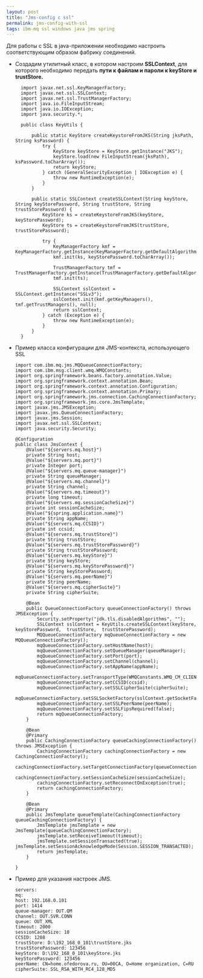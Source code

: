 ```yaml
---
layout: post
title: "Jms-config с ssl"
permalink: jms-config-with-ssl
tags: ibm-mq ssl windows java jms spring
---
```

Для работы с SSL в java-приложении необходимо настроить соответствующим образом фабрику соединений.
- Создадим утилитный класс, в котором настроим **SSLContext**, для которого необходимо передать **пути к файлам и пароли к keyStore и trustStore.**

		import javax.net.ssl.KeyManagerFactory;  
		import javax.net.ssl.SSLContext;  
		import javax.net.ssl.TrustManagerFactory;  
		import java.io.FileInputStream; 
		import java.io.IOException;  
		import java.security.*;  

		public class KeyUtils {  
		  
			public static KeyStore createKeystoreFromJKS(String jksPath, String ksPassword) {  
				try {  
					KeyStore keyStore = KeyStore.getInstance("JKS");  
					keyStore.load(new FileInputStream(jksPath), ksPassword.toCharArray());  
					return keyStore;  
				} catch (GeneralSecurityException | IOException e) {  
					throw new RuntimeException(e);  
				}  
			}  
			  
			public static SSLContext createSSLContext(String keyStore, String keyStorePassword, String trustStore, String trustStorePassword) {  
				KeyStore ks = createKeystoreFromJKS(keyStore, keyStorePassword);  
				KeyStore ts = createKeystoreFromJKS(trustStore, trustStorePassword);  
				  
				try {  
					KeyManagerFactory kmf = KeyManagerFactory.getInstance(KeyManagerFactory.getDefaultAlgorithm());  
					kmf.init(ks, keyStorePassword.toCharArray());  
					  
					TrustManagerFactory tmf = TrustManagerFactory.getInstance(TrustManagerFactory.getDefaultAlgorithm());  
					tmf.init(ts);  
					  
					SSLContext sslContext = SSLContext.getInstance("SSLv3");  
					sslContext.init(kmf.getKeyManagers(), tmf.getTrustManagers(), null);  
					return sslContext;  
				} catch (Exception e) {  
					throw new RuntimeException(e);  
				}  
			}  
		}

-   Пример класса конфигурации для JMS-контекста, использующего SSL

	    import com.ibm.mq.jms.MQQueueConnectionFactory;  
	    import com.ibm.msg.client.wmq.WMQConstants;  
	    import org.springframework.beans.factory.annotation.Value;  
	    import org.springframework.context.annotation.Bean;  
	    import org.springframework.context.annotation.Configuration; 
	    import org.springframework.context.annotation.Primary;
	    import org.springframework.jms.connection.CachingConnectionFactory;
	    import org.springframework.jms.core.JmsTemplate;  
		import javax.jms.JMSException;  
		import javax.jms.QueueConnectionFactory;  
		import javax.jms.Session;  
		import javax.net.ssl.SSLContext;
		import java.security.Security; 
        
        @Configuration
        public class JmsContext { 
			@Value("${servers.mq.host}")  
			private String host;  
			@Value("${servers.mq.port}")  
			private Integer port;  
			@Value("${servers.mq.queue-manager}")  
			private String queueManager;  
			@Value("${servers.mq.channel}")  
			private String channel;  
			@Value("${servers.mq.timeout}")  
			private long timeout;  
			@Value("${servers.mq.sessionCacheSize}")  
			private int sessionCacheSize;  
			@Value("${spring.application.name}")  
			private String appName;  
			@Value("${servers.mq.CCSID}")  
			private int ccsid;  
			@Value("${servers.mq.trustStore}")  
			private String trustStore;  
			@Value("${servers.mq.trustStorePassword}")  
			private String trustStorePassword;  
			@Value("${servers.mq.keyStore}")  
			private String keyStore;  
			@Value("${servers.mq.keyStorePassword}")  
			private String keyStorePassword;  
			@Value("${servers.mq.peerName}")  
			private String peerName;  
			@Value("${servers.mq.cipherSuite}")  
			private String cipherSuite;    
  
			@Bean  
			public QueueConnectionFactory queueConnectionFactory() throws JMSException {  
				Security.setProperty("jdk.tls.disabledAlgorithms", "");  
				SSLContext sslContext = KeyUtils.createSSLContext(keyStore, keyStorePassword,  trustStore,  trustStorePassword);  
				MQQueueConnectionFactory mqQueueConnectionFactory = new MQQueueConnectionFactory();
				mqQueueConnectionFactory.setHostName(host);
				mqQueueConnectionFactory.setQueueManager(queueManager);
				mqQueueConnectionFactory.setPort(port);
				mqQueueConnectionFactory.setChannel(channel);
				mqQueueConnectionFactory.setAppName(appName);
				mqQueueConnectionFactory.setTransportType(WMQConstants.WMQ_CM_CLIENT);
				mqQueueConnectionFactory.setCCSID(ccsid); 
				mqQueueConnectionFactory.setSSLCipherSuite(cipherSuite);
				mqQueueConnectionFactory.setSSLSocketFactory(sslContext.getSocketFactory());
				mqQueueConnectionFactory.setSSLPeerName(peerName);
				mqQueueConnectionFactory.setSSLFipsRequired(false);
				return mqQueueConnectionFactory;
		    }
		     
			@Bean  
			@Primary  
			public CachingConnectionFactory queueCachingConnectionFactory() throws JMSException {  
				CachingConnectionFactory cachingConnectionFactory = new CachingConnectionFactory();
				cachingConnectionFactory.setTargetConnectionFactory(queueConnectionFactory());
				cachingConnectionFactory.setSessionCacheSize(sessionCacheSize);
				cachingConnectionFactory.setReconnectOnException(true);  
			    return cachingConnectionFactory;  
			}  
			  
			@Bean  
			@Primary  
			public JmsTemplate queueTemplate(CachingConnectionFactory queueCachingConnectionFactory) {  
				JmsTemplate jmsTemplate = new JmsTemplate(queueCachingConnectionFactory);  
				jmsTemplate.setReceiveTimeout(timeout);  
				jmsTemplate.setSessionTransacted(true);  				jmsTemplate.setSessionAcknowledgeMode(Session.SESSION_TRANSACTED);  
				return jmsTemplate;  
			}  
		  
		}  
  
-   Пример для указания настроек JMS.

		servers:  
		mq:  
		host: 192.168.0.101  
		port: 1414  
		queue-manager: OUT.QM  
		channel: OUT.SVR.CONN  
		queue: OUT_XML  
		timeout: 2000  
		sessionCacheSize: 10  
		CCSID: 1208  
		trustStore: D:\192_168_0_101\trustStore.jks  
		trustStorePassword: 123456  
		keyStore: D:\192_168_0_101\keyStore.jks  
		keyStorePassword: 123456  
		peerName: CN=home.ofedorova.ru, OU=00CA, O=Home organization, C=RU  
		cipherSuite: SSL_RSA_WITH_RC4_128_MD5
